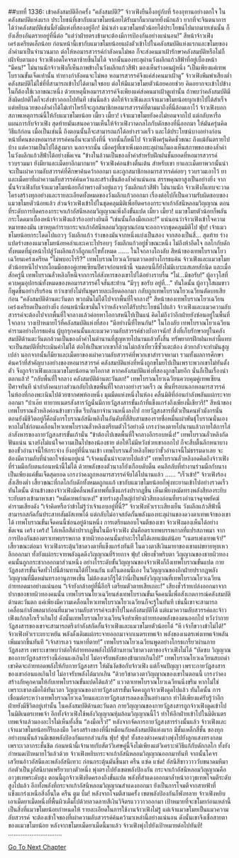 ##บทที่ 1336: เข้าคลังสมบัติอีกครั้ง
“คลังสมบัติ?”
จ้าวเฟิงยืนอึ้งอยู่กับที่ ร้องอุทานอย่างตกใจ
ในคลังสมบัติแห่งแรก ประโยชน์ที่เขากับแมวขโมยน้อยได้รับมาก็มากมายยิ่งนักแล้ว
ยากที่จะจินตนาการได้ว่าคลังสมบัติเช่นนี้ยังมีแห่งที่สองอยู่อีก!
มิน่าเล่า แมวขโมยตัวน้อยได้ประโยชน์ไปมากมายเช่นนั้น ก็ยังเสี่ยงอันตรายอยู่ที่นี่ต่อ
“แต่ว่าฝ่ายตรงข้ามจะต้องมีการป้องกันอย่างแน่นอน!”
สีหน้าจ้าวเฟิงเคร่งเครียดเล็กน้อย
ก่อนหน้านี้เขากับแมวขโมยน้อยแฝงตัวเข้าไปในคลังสมบัติแห่งแรกและขโมยของล้ำค่ามาเป็นจำนวนมาก
ต่อให้หอมารสวรรค์กำลังคนไม่พอ ก็จะส่งคนมาเฝ้ารักษาคลังสมบัติหรือไม่ก็เฝ้าจับตามอง
จ้าวเฟิงอดโคจรตาซ้ายขึ้นไม่ได้ จากนั้นมองทะลุผ่านวังผลึกแก้วสีฟ้าที่อยู่เบื้องหน้า
“มีคน!”
ไม่นานนักจ้าวเฟิงก็เห็นภาพข้างในวังผลึกแก้วสีฟ้า มองเห็นร่างคนผู้หนึ่ง
“เป็นเพียงแค่เทพโบราณขั้นเจ็ดเท่านั้น ท่าทางกำลังคนจะไม่พอ หอมารสวรรค์จึงแค่ส่งคนมาเฝ้าดู”
จ้าวเฟิงพึมพำเสียงต่ำ
คลังสมบัติไม่ใช่ที่ที่สามารถเข้าไปได้ตามใจชอบ ต่อให้มีแมวขโมยตัวน้อยคอยช่วย คิดอยากจะเข้าไปข้างในก็ต้องใช้เวลาขณะหนึ่ง
ด้วยเหตุนี้หอมารสวรรค์จึงเพียงแค่ส่งคนมาเฝ้าดูเท่านั้น ถ้าพบว่าคลังสมบัติมีสิ่งผิดปกติใดก็จะส่งข่าวออกไปทันที
เช่นนี้แล้ว ต่อให้จ้าวเฟิงและเจ้าแมวขโมยน้อยบุกเข้าไปได้สำเร็จ แต่หยิบฉวยของล้ำค่าได้ไม่เท่าไหร่ก็จะถูกสมาชิกหอมารสวรรค์ที่ตามมาถึงที่นี่ล้อมเอาไว้
จ้าวเฟิงบอกสภาพเหตุการณ์นี้ให้กับแมวขโมยน้อย
เมี้ยว เมี้ยว!
เจ้าแมวขโมยยังคงไม่ยอมจากไป แต่กลับหารือแผนการกับจ้าวเฟิง
สุดท้ายมันเสนอความเห็นให้จ้าวเฟิงวาดกลไกกับดักของที่นี่ออกมา ให้มันครุ่นคิดวิธีแก้ก่อน
เมื่อเป็นเช่นนี้ ถึงตอนนั้นก็จะสามารถแก้ได้อย่างรวดเร็ว และได้ประโยชน์บางอย่างก่อนหน้าที่คนของหอมารสวรรค์คนอื่นจะมาถึงที่นี่ จากนั้นก็หนีไป
จ้าวเฟิงครุ่นคิดชั่วขณะ ถึงแม้อันตรายไปบ้าง แต่ความเป็นไปได้สูงมาก
นอกจากนั้น เมื่อครู่ที่เขาเพิ่งมองทะลุผ่านก็มองเห็นสภาพของของล้ำค่าในวังผลึกแก้วสีฟ้าได้อย่างชัดเจน
“ข้างในล้วนเป็นของล้ำค่าสำหรับฝึกฝนชั้นยอดที่หอมารสวรรค์รวบรวมมา ยังมียาและเม็ดยาอีกมากมาย”
จ้าวเฟิงค่อนข้างตื่นเต้น
สำหรับเขา ยาและเม็ดยาพวกนั้นน่าจะเป็นเผ่าความลับสวรรค์ที่ศึกษาค้นคว้าออกมา และถูกสมาชิกหอมารสวรรค์ค่อยๆ รวบรวมเอาไว้
ยาและเม็ดยาที่เผ่าความลับสวรรค์ค้นคว้าและสร้างขึ้นต้องล้ำค่าแน่นอน สรรพคุณยาสูงเป็นอย่างยิ่ง
จากนั้นจ้าวเฟิงกับเจ้าแมวขโมยน้อยก็อำพรางตัวอยู่แถวๆ วังผลึกแก้วสีฟ้า
ไม่นานนัก จ้าวเฟิงก็แทบจะวาดโครงสร้างทุกอย่างและรายละเอียดทั้งหมดของวังผลึกแก้วออกมา
เรื่องต่อไปก็เป็นความรับผิดชอบของแมวขโมยตัวน้อยแล้ว
ส่วนจ้าวเฟิงเข้าไปในชุดคลุมมิติเพื่อยึดครองกระจกเก้าอัสนีหลอมวิญญาณ
ตอนที่ระดับการยึดครองกระจกเก้าอัสนีหลอมวิญญาณเพิ่งถึงขั้นแปด
เมี้ยว เมี้ยว!
แมวขโมยตัวน้อยก็พลันกระโดดมาเบื้องหน้าจ้าวเฟิงแล้วร้องอย่างยินดี
“เช่นนั้นก็ลงมือเถอะ!”
แน่นอนว่าจ้าวเฟิงเข้าใจความหมายของมัน เขาหยุดกำราบกระจกเก้าอัสนีหลอมวิญญาณก่อนจะออกจากชุดคลุมมิติไป
ฟุ่บ!
เจ้าแมวขโมยน้อยกระโดดไปแถวๆ วังผลึกแก้ว ร่างของมันจากหนึ่งแบ่งเป็นสอง จากสองเป็นสี่...
สุดท้าย ร่างแปดร่างของแมวขโมยน้อยคลำและเคาะไปรอบๆ วังผลึกแก้วอยู่ชั่วขณะหนึ่ง
ไม่ถึงห้าอึดใจ กลไกกับดักทั้งหมดที่มุ่งหน้าไปสู่วังผลึกแก้วก็ถูกแก้ไขทั้งหมด
……
ในใจกลางโถงลับ สีหน้าของเทพโบราณโยวเฉวียนเคร่งเครียด
“ไม่พบอะไรรึ?”
เทพโบราณโยวเฉวียนตวาดอย่างโกรธแค้น
จ้าวเฟิงและแมวขโมยตัวน้อยหนีไปจากเงื้อมมือของคู่เทพเซียนปีศาจก่อนหน้านี้ จนตอนนี้ก็ยังไม่มีเบาะแสเลยสักนิด
และเมื่อสักครู่นี้ เทพโบราณลั่วหลิงก็หนีจากการไล่สังหารของเขาไปได้อย่างราบรื่น
“ไม่...มีขอรับ!”
ผู้อาวุโสที่ควบคุมอุปกรณ์ทั้งหมดของหอมารสวรรค์ใจสั่นสะท้าน
“มีๆๆ ขอรับ อยู่ที่...”
ทันใดนั้น ผู้อาวุโสผมขาวก็พูดขึ้นอย่างรีบร้อน
ทว่าเขายังไม่ทันพูดรายละเอียดออกมา กลับถูกเทพโบราณโยวเฉวียนตัดบทเสียก่อน
“คลังสมบัติด้านตะวันตก พวกมันไม่ได้ไปจากพื้นที่ใจกลาง!”
สีหน้าของเทพโบราณโยวเฉวียนเคร่งเครียดเป็นอย่างยิ่ง
ก่อนหน้านี้เขามั่นใจว่าหลังจากได้รับประโยชน์ไปแล้ว จ้าวเฟิงและแมวความลับสวรรค์จะต้องไปจากพื้นที่ใจกลางแล้วค่อยหาโอกาสหนีไปเป็นแน่
คิดไม่ถึงว่าอีกฝ่ายยังซ่อนอยู่ในพื้นที่ใจกลาง วางเป้าหมายไว้ที่คลังสมบัติแห่งที่สอง
“มีอย่างนี้ที่ไหนกัน!”
ในโถงลับ เทพโบราณโยวเฉวียนคำรามอย่างโกรธแค้น
ผู้บุกรุกคนนั้นและแมวความลับสวรรค์ช่างบังอาจนัก!
สิ่งที่เก็บรักษาอยู่ในคลังสมบัติด้านตะวันตกล้วนเป็นของล้ำค่าในตำนานที่สูญหายไปนานแล้วทั้งสิ้น
ทรัพยากรฝึกฝนเหล่านี้แทบจะเป็นสมบัติที่ประเมินค่าไม่ได้ ต่อให้เป็นพวกเขาก็ล้วนไม่กล้าเที่ยวซี้ซั้วแตะต้อง ด้วยกลัวจะทำมันสูญเปล่า
นอกจากนั้นก็มียาและเม็ดยาของเผ่าความลับสวรรค์ที่พวกเขาสำรวจหามา รวมทั้งผลการศึกษาค้นคว้าที่สำคัญบางอย่างของหอมารสวรรค์
คลังสมบัติแห่งที่หนึ่งถูกขโมยไปเป็นเพราะพวกเขาไม่ทันตั้งตัว จึงถูกจ้าวเฟิงและแมวขโมยน้อยฉวยโอกาส
หากคลังสมบัติแห่งที่สองถูกขโมยอีก นั่นก็เป็นเรื่องน่าตลกแล้ว!
“กลับพื้นที่ใจกลาง คลังสมบัติด้านตะวันตก!”
เทพโบราณโยวเฉวียนควบคุมคู่เทพเซียนปีศาจทันที นำกำลังคนบางส่วนกลับไปเขตพื้นที่ใจกลางอย่างรวดเร็ว
ณ พื้นที่รอบนอกหอมารสวรรค์ ในห้องที่กองพะเนินไปด้วยซากศพห้องหนึ่ง
มุมมืดแห่งหนึ่งในห้อง คลื่นมิติที่อ่อนกำลังพลันแผ่กระจายออกมา
“บ้าเอ๊ย ทายาทเนตรสังสารวัฏนั่นมีกายวัฏสงสารขั้นเก้าที่แข็งแกร่งถึงเพียงนี้เชียวรึ!”
สีหน้าของเทพโบราณลั่วหลิงค่อนข้างขาวซีด รีบกินยาจำนวนหนึ่งลงไป
กายวัฏสงสารที่ตัวเป็นคนหัวมังกรนั่น ตอนยังมีชีวิตอยู่ก็คือมังกรโบราณอัสนีเพลิงในอันดับที่สี่สิบสามของรายชื่อหมื่นเผ่าพันธุ์โบราณนั่นเอง
หากไม่ใช่ก่อนเคลื่อนไหวเทพโบราณลั่วหลิงเตรียมตัวไว้อย่างดี เกรงว่าคงตายไปนานแล้วภายใต้การไล่ล่าสังหารของกายวัฏสงสารขั้นเก้านั่น
“ข้าต้องไปเขตพื้นที่ใจกลางอีกรอบหนึ่ง!”
เทพโบราณลั่วหลิงกัดฟันแน่น
นางยังไม่แน่ใจความเป็นไปของน้องชาย ต่อให้ไม่มีหวังช่วยเขาออกไป ก็จะสืบตื้นลึกหนาบางของขั้วอำนาจนี้ให้กระจ่าง
ยิ่งอยู่ที่นี่นานเข้า เทพโบราณลั่วหลิงก็พบว่าขั้วอำนาจนี้ไม่ธรรมดาเลย จะต้องมีความลับที่น่าตกใจซ่อนอยู่แน่
“เจ้าคนนั้นน่าจะตายไปแล้ว!”
เทพโบราณลั่วหลิงอดคิดถึงจ้าวเฟิงที่ร่วมมือกับตนก่อนหน้านี้ไม่ได้
ด้วยพลังของตัวนางก็ยังเกือบดับดิ้น คนลึกลับที่ทำงานร่วมมือกับนางเป็นเพียงแค่ขั้นเจ็ดสุดยอด เกรงว่าคงถูกหอมารสวรรค์จับได้ไปนานแล้ว
……
“เร็วเข้า!”
จ้าวเฟิงร้องสั่งเสียงต่ำ
เสี้ยวขณะที่กลไกกับดักทั้งหมดถูกแแก้ เขากับแมวขโมยน้อยก็พุ่งทะยานเข้าไปอย่างรวดเร็ว
ทันใดนั้น
ด้านข้างของจ้าวเฟิงมีคลื่นพลังเทพที่แข็งแกร่งปรากฏขึ้น
เห็นเพียงหมัดทรงพลังสีทองระยิบระยับตรงเข้ามาหาเขา
“หมัดเทพกำแหง!”
ชายร่างสูงใหญ่กำยำผิวสีทองอ่อนที่ทรงอำนาจดุจพยัคฆ์คำรามเสียงดัง
“เจ้าคิดหรือว่าข้าไม่รู้ว่าเจ้าแอบอยู่ที่นี่?”
จ้าวเฟิงหัวเราะเสียงเย็น
วังผลึกแก้วสีฟ้านี้สามารถสกัดกั้นประสาทสัมผัสเทพได้ แต่กลับไม่อาจสกัดกั้นพลังมองทะลุผ่านของดวงตาเทพเจ้าของเขาได้
เทพโบราณขั้นเจ็ดคนนี้ซ่อนอยู่ด้านหนึ่ง การเตรียมลอบโจมตีของเขา จ้าวเฟิงมองเห็นได้อย่างชัดเจน
เคร้ง เคร้ง!
โล่เหล็กสีดำปรากฏขึ้นในมือจ้าวเฟิง มันคือตราเทพบรรพกาลที่แปรสภาพมา
จากการป้องกันของตราเทพบรรพกาล ชายผิวทองคนนั้นทำอะไรไม่ได้เลยแม้แต่น้อย
“เนตรเพ่งเทพเจ้า!”
เสี้ยวขณะต่อมา จ้าวเฟิงกระตุ้นวิชาดวงตาที่แข็งแกร่งทันที
ในดวงตาสีเงินมายาของเขาแผ่ขยายหุบเหวลึกออกมา ทั้งยังแผ่กระจายพลังฉุดดึงวิญญาณที่ร้ายกาจ
ฟุ่บ!
เพียงชั่วพริบตา วิญญาณของชายผิวทองคนนั้นถูกกระชากออกมาส่วนหนึ่ง
อย่างไรระดับขั้นวิญญาณของจ้าวเฟิงก็ถึงเทพโบราณขั้นแปด กายวัฏสงสารขั้นเจ็ดทั่วไปนี้ต้านทานได้ที่ไหนกัน
แต่ในตอนนี้เอง ในวิญญาณของอีกฝ่ายปรากฏพลังวิญญาณที่มืดหม่นทรงอานุภาพงขึ้น
ไม่ต้องเดาก็รู้ได้ว่านี่เป็นพลังวิญญาณที่เทพโบราณโยวเฉวียนถ่ายทอดมาอย่างแน่นอน
“เจ้ายังกล้าอยู่ที่นี่อีกรึ เตรียมตัวตายเสียเถอะ!”
เสียงชั่วร้ายเปล่งออกมาจากปากของชายผิวทองคนนั้น
เทพโบราณโยวเฉวียนส่งเทพโบราณขั้นเจ็ดคนนี้เพื่อสังเกตการณ์คลังสมบัติด้านตะวันตก
แค่เพียงมีความเคลื่อนไหวเทพโบราณโยวเฉวียนก็จะรู้ในทันที เช่นนี้เขาจะสามารถเคลื่อนกำลังพลมาก่อนที่แมวความลับสวรรค์จะเข้าไปในคลังสมบัติได้
แต่แมวความลับสวรรค์และจ้าวเฟิงแก้กลไกเร็วเกินไป
ดังนั้นเทพโบราณโยวเฉวียนจึงทำเพียงถ่ายทอดพลังของตนออกไป หวังว่ากายวัฏสงสารของเขาจะสามารถตรึงกำลังสกัดกั้นจ้าวเฟิงและแมวขโมยตัวน้อยได้
“หึ เจ้าก็ขวางข้าไม่ได้!”
จ้าวเฟิงหัวเราะเยาะหยัน พลังดั้งเดิมแผ่กระจายออกมาจากเนตรเทพเจ้า
พลังของเนตรเพ่งเทพเจ้าพลันเพิ่มมากขึ้นทันที
“เจ้าสารเลว รนหาที่ตาย!”
เทพโบราณโยวเฉวียนพูดอย่างโกรธเกรี้ยวผ่านกายวัฏสงสาร
เพราะเขาพบว่าต่อให้ถ่ายทอดพลังไปก็ต้านทานวิชาดวงตาของจ้าวเฟิงไม่ได้
“บัดซบ วิญญาณของกายวัฏสงสารร่างนี้อ่อนแอเกินไป ไม่อาจรับพลังของข้ามากเกินไป!”
เทพโบราณโยวเฉวียนสบถด่า
เขาคิดจะถ่ายทอดพลังให้กับกายวัฏสงสาร ให้มันงัดข้อกับจ้าวเฟิง แต่ก็จนปัญญา เพราะกายวัฏสงสารของเขาอ่อนแอเกินไป ไม่อาจรับพลังได้มากเกิน
“ด้วยวิชาดวงตาวิญญาณของเขาในตอนนี้ เกรงว่าคงสร้างภัยคุกคามให้กับเทพโบราณขั้นแปดได้แล้ว!”
แววตาเทพโบราณโยวเฉวียนนิ่งขรึม
หากไม่ใช่เพราะเขาลงมือได้ทันเวลา วิญญาณของกายวัฏสงสารขั้นเจ็ดคงถูกจ้าวเฟิงดูดไปแล้ว
ทันใดนั้น การเชื่อมต่อระหว่างเทพโบราณโยวเฉวียนและกายวัฏสงสารลดลงเป็นอย่างมาก ทำได้เพียงแค่รับรู้ว่าอีกฝ่ายยังมีชีวิตอยู่เท่านั้น
ในคลังสมบัติด้านตะวันตก
กายวิญญาณของกายวัฏสงสารถูกจ้าวเฟิงดูดเข้าไปในมิติเนตรเทพเจ้า
อีกทั้งจ้าวเฟิงใช้พลังวิญญาณหุ้มล้อมวิญญาณนี้ไว้ ทำให้อีกฝ่ายเข้าไปในมิติเนตรเทพเจ้าแล้วมองอะไรไม่เห็นทั้งสิ้น
“ลงมือเร็ว!”
หลังจากจัดการกายวัฏสงสารร่างนั้นแล้ว จ้าวเฟิงและเจ้าแมวขโมยน้อยก็รีบลงมือ
โครงสร้างของที่นี่เหมือนกับคลังสมบัติแห่งแรก มีชั้นเหล็กสี่ชั้น ของทุกอย่างบนนั้นล้วนมีเขตพลังป้องกันแยกส่วนกัน
ฟุ่บ! ฟุ่บ!
ทั้งสองต่างคนต่างพุ่งไปยังลูกแสงทรงกลม
เพราะเวลากระชั้นชิด ก่อนหน้านี้เจ้านายกับสัตว์วิเศษคู่นี้จึงไม่เพียงแต่วิเคราะห์วิธีแก้กับดักกลไก ทั้งยังกำหนดเป้าหมายไว้แล้วด้วย
จ้าวเฟิงหยิบกระจกเก้าอัสนีหลอมวิญญาณออกมาทันที จากนั้นโคจรเสวียนอ้าวอัสนีและพลังอัสนีเทวะ ก่อนกระตุ้นมันขึ้นมา
ครืน แซ่ด แซ่ด!
อัสนีสีขาววาววับขนาดมหึมาก่อตัวเป็นงูอัสนีบาตเพรียวบางตัวหนึ่ง พุ่งตรงไปยังเขตพลังป้องกัน
กระจกเก้าอัสนีหลอมวิญญาณคืออาวุธเทพระดับสูง ตอนนี้ถูกจ้าวเฟิงยึดครองถึงขั้นแปด พลังที่สำแดงออกมาล้ำหน้าอาวุธเทพโจมตีระดับสูงไปแล้ว
อีกทั้งพลังที่กระจกเก้าอัสนีหลอมวิญญาณสำแดงออกมา ยังเป็นการโจมตีจากสายฟ้าที่แข็งแกร่งเหนือสิ่งอื่นใด
ครืน ตูม บึ้ม!
หลังจากโจมตีสามครั้ง เขตพลังป้องกันก็พังทลาย จ้าวเฟิงหยิบเอาเม็ดยาเม็ดหนึ่งที่พื้นผิวเต็มไปด้วยลวดลายสีเงินวิจิตรแวววาวออกมา
เป้าหมายที่จะขโมยก่อนเหล่านี้เป็นสิ่งที่แมวขโมยน้อยกำหนดให้ รายละเอียดในการใช้งานจ้าวเฟิงไม่รู้
แต่เจ้าแมวขโมยเป็นแมวความลับสวรรค์ จะต้องเข้าใจของที่เผ่าความลับสวรรค์ค้นคว้ามาเหล่านี้อย่างแน่นอน
ดังนั้นเขาจึงเชื่อสายตาของแมวขโมยน้อย
หลังจากขโมยเม็ดยาเม็ดนี้มาแล้ว จ้าวเฟิงพุ่งไปยังเป้าหมายต่อไปทันที!
…………………………


[Go To Next Chapter]( ./193.md)